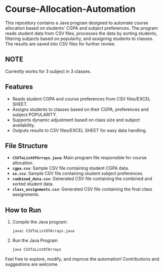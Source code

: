 # Course-Allocation-Automation

This repository contains a Java program designed to automate course allocation based on students' CGPA and subject preferences. The program reads student data from CSV files, processes the data by sorting students, filtering subjects based on popularity, and assigning students to classes. The results are saved into CSV files for further review.
## NOTE
Currently works for 3 subject in 3 classes.
## Features

- Reads student CGPA and course preferences from CSV files/EXCEL SHEET.
- Assigns students to classes based on their CGPA, preferences and subject POPULARITY.
- Supports dynamic adjustment based on class size and subject availability.
- Outputs results to CSV files/EXCEL SHEET for easy data handling.

## File Structure

- **`CSVToListOfArrays.java`**: Main program file responsible for course allocation.
- **`cgpa.csv`**: Sample CSV file containing student CGPA data.
- **`xx.csv`**: Sample CSV file containing student subject preferences.
- **`combined_data.csv`**: Generated CSV file containing the combined and sorted student data.
- **`class_assignments.csv`**: Generated CSV file containing the final class assignments.

## How to Run

1. Compile the Java program:
   ```bash
   javac CSVToListOfArrays.java
2. Run the Java Program
   ```bash
   java CSVToListOfArrays


Feel free to explore, modify, and improve the automation! Contributions and suggestions are welcome.
